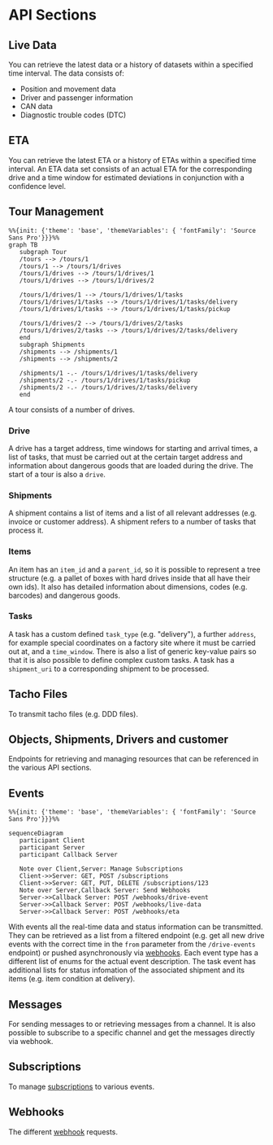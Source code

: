 # API Sections

## Live Data

You can retrieve the latest data or a history of datasets within a specified time interval. The data consists of: 

- Position and movement data
- Driver and passenger information
- CAN data 
- Diagnostic trouble codes (DTC)

## ETA
You can retrieve the latest ETA or a history of ETAs within a specified time interval. An ETA data set consists of an actual ETA for the corresponding drive and a time window for estimated deviations in conjunction with a confidence level. 

## Tour Management
```mermaid
%%{init: {'theme': 'base', 'themeVariables': { 'fontFamily': 'Source Sans Pro'}}}%%
graph TB
   subgraph Tour
   /tours --> /tours/1
   /tours/1 --> /tours/1/drives
   /tours/1/drives --> /tours/1/drives/1
   /tours/1/drives --> /tours/1/drives/2

   /tours/1/drives/1 --> /tours/1/drives/1/tasks
   /tours/1/drives/1/tasks --> /tours/1/drives/1/tasks/delivery
   /tours/1/drives/1/tasks --> /tours/1/drives/1/tasks/pickup

   /tours/1/drives/2 --> /tours/1/drives/2/tasks
   /tours/1/drives/2/tasks --> /tours/1/drives/2/tasks/delivery
   end
   subgraph Shipments
   /shipments --> /shipments/1
   /shipments --> /shipments/2

   /shipments/1 -.- /tours/1/drives/1/tasks/delivery
   /shipments/2 -.- /tours/1/drives/1/tasks/pickup
   /shipments/2 -.- /tours/1/drives/2/tasks/delivery
   end
```

A tour consists of a number of drives. 

### Drive

A drive has a target address, time windows for starting and arrival times, a list of tasks, that must be carried out at the certain target address and information about dangerous goods that are loaded during the drive. The start of a tour is also a `drive`.

### Shipments

A shipment contains a list of items and a list of all relevant addresses (e.g. invoice or customer address). A shipment refers to a number of tasks that process it. 

### Items

An item has an `item_id` and a `parent_id`, so it is possible to represent a tree structure (e.g. a pallet of boxes with hard drives inside that all have their own ids). It also has detailed information about dimensions, codes (e.g. barcodes) and dangerous goods.

### Tasks

A task has a custom defined `task_type` (e.g. "delivery"), a further `address`, for example special coordinates on a factory site where it must be carried out at, and a `time_window`. There is also a list of generic key-value pairs so that it is also possible to define complex custom tasks. A task has a `shipment_uri` to a corresponding shipment to be processed.

## Tacho Files
To transmit tacho files (e.g. DDD files).

## Objects, Shipments, Drivers and customer
Endpoints for retrieving and managing resources that can be referenced in the various API sections. 

## Events

```mermaid
%%{init: {'theme': 'base', 'themeVariables': { 'fontFamily': 'Source Sans Pro'}}}%%

sequenceDiagram
   participant Client
   participant Server
   participant Callback Server

   Note over Client,Server: Manage Subscriptions   
   Client->>Server: GET, POST /subscriptions
   Client->>Server: GET, PUT, DELETE /subscriptions/123
   Note over Server,Callback Server: Send Webhooks
   Server->>Callback Server: POST /webhooks/drive-event
   Server->>Callback Server: POST /webhooks/live-data
   Server->>Callback Server: POST /webhooks/eta
```

With events all the real-time data and status information can be transmitted. They can be retrieved as a list from a filtered endpoint (e.g. get all new drive events with the correct time in the `from` parameter from the `/drive-events` endpoint) or pushed asynchronously via [webhooks](generalConcepts.md#Callbacks). Each event type has a different list of enums for the actual event description. The task event has additional lists for status infomation of the associated shipment and its items (e.g. item condition at delivery).

## Messages
For sending messages to or retrieving messages from a channel. It is also possible to subscribe to a specific channel and get the messages directly via webhook.

## Subscriptions
To manage [subscriptions](generalConcepts.md#Callbacks) to various events.
## Webhooks
The different [webhook](generalConcepts.md#Callbacks) requests.
